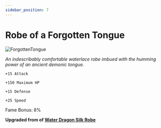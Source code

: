 ```yaml
---
sidebar_position: 7
---
```


# Robe of a Forgotten Tongue

![ForgottenTongue](https://vwiki.valorserver.com/api/item/picture/robe%20of%20a%20forgotten%20tongue)

<i>An indescribably comfortable waterlace robe imbued with the humming power of an ancient demonic tongue.</i>

    +15 Attack
    
    +150 Maximum HP
    
    +15 Defense
    
    +25 Speed
    
Fame Bonus: 8%

**Upgraded from of [Water Dragon Silk Robe](https://www.realmeye.com/wiki/water-dragon-silk-robe)**
